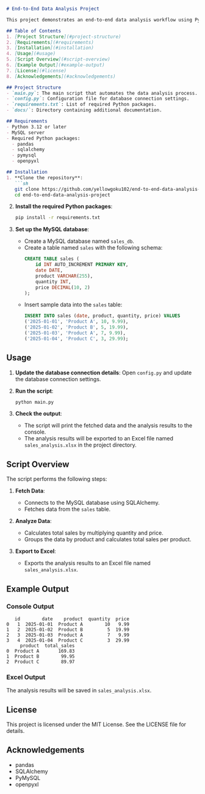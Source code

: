 
```markdown
# End-to-End Data Analysis Project

This project demonstrates an end-to-end data analysis workflow using Python, MySQL, and Excel. The script connects to a MySQL database, fetches sales data, performs data analysis, and exports the results to an Excel file.

## Table of Contents
1. [Project Structure](#project-structure)
2. [Requirements](#requirements)
3. [Installation](#installation)
4. [Usage](#usage)
5. [Script Overview](#script-overview)
6. [Example Output](#example-output)
7. [License](#license)
8. [Acknowledgements](#acknowledgements)

## Project Structure
- `main.py`: The main script that automates the data analysis process.
- `config.py`: Configuration file for database connection settings.
- `requirements.txt`: List of required Python packages.
- `docs/`: Directory containing additional documentation.

## Requirements
- Python 3.12 or later
- MySQL server
- Required Python packages:
  - pandas
  - sqlalchemy
  - pymysql
  - openpyxl

## Installation
1. **Clone the repository**:
   ```sh
   git clone https://github.com/yellowgoku102/end-to-end-data-analysis-project.git
   cd end-to-end-data-analysis-project
   ```

2. **Install the required Python packages**:
   ```sh
   pip install -r requirements.txt
   ```

3. **Set up the MySQL database**:
   - Create a MySQL database named `sales_db`.
   - Create a table named `sales` with the following schema:
     ```sql
     CREATE TABLE sales (
         id INT AUTO_INCREMENT PRIMARY KEY,
         date DATE,
         product VARCHAR(255),
         quantity INT,
         price DECIMAL(10, 2)
     );
     ```
   - Insert sample data into the `sales` table:
     ```sql
     INSERT INTO sales (date, product, quantity, price) VALUES
     ('2025-01-01', 'Product A', 10, 9.99),
     ('2025-01-02', 'Product B', 5, 19.99),
     ('2025-01-03', 'Product A', 7, 9.99),
     ('2025-01-04', 'Product C', 3, 29.99);
     ```

## Usage
1. **Update the database connection details**:
   Open `config.py` and update the database connection settings.

2. **Run the script**:
   ```sh
   python main.py
   ```

3. **Check the output**:
   - The script will print the fetched data and the analysis results to the console.
   - The analysis results will be exported to an Excel file named `sales_analysis.xlsx` in the project directory.

## Script Overview
The script performs the following steps:
1. **Fetch Data**:
   - Connects to the MySQL database using SQLAlchemy.
   - Fetches data from the `sales` table.

2. **Analyze Data**:
   - Calculates total sales by multiplying quantity and price.
   - Groups the data by product and calculates total sales per product.

3. **Export to Excel**:
   - Exports the analysis results to an Excel file named `sales_analysis.xlsx`.

## Example Output
### Console Output
```
   id        date    product  quantity  price
0   1  2025-01-01  Product A        10   9.99
1   2  2025-01-02  Product B         5  19.99
2   3  2025-01-03  Product A         7   9.99
3   4  2025-01-04  Product C         3  29.99
     product  total_sales
0  Product A       169.83
1  Product B        99.95
2  Product C        89.97
```

### Excel Output
The analysis results will be saved in `sales_analysis.xlsx`.

## License
This project is licensed under the MIT License. See the LICENSE file for details.

## Acknowledgements
- pandas
- SQLAlchemy
- PyMySQL
- openpyxl
```





